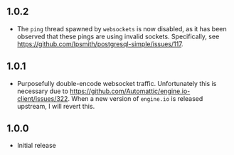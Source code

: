 ## 1.0.2

* The `ping` thread spawned by `websockets` is now disabled, as it has been
  observed that these pings are using invalid sockets. Specifically, see
  https://github.com/lpsmith/postgresql-simple/issues/117.

## 1.0.1

* Purposefully double-encode websocket traffic. Unfortunately this is necessary
  due to https://github.com/Automattic/engine.io-client/issues/322. When a new
  version of `engine.io` is released upstream, I will revert this.

## 1.0.0

* Initial release
